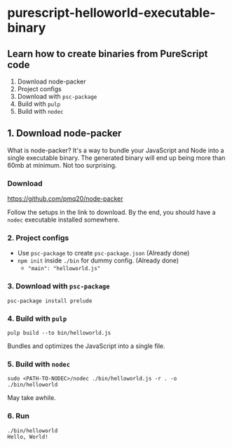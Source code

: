 # purescript-helloworld-executable-binary

## Learn how to create binaries from PureScript code

1. Download node-packer
2. Project configs
3. Download with `psc-package`
4. Build with `pulp`
5. Build with `nodec`

## 1. Download node-packer

What is node-packer?
It's a way to bundle your JavaScript and Node into a single executable binary.
The generated binary will end up being more than 60mb at minimum.
Not too surprising.

### Download

https://github.com/pmq20/node-packer

Follow the setups in the link to download.
By the end, you should have a `nodec` executable installed somewhere.

### 2. Project configs

* Use `psc-package` to create `psc-package.json` (Already done)
* `npm init` inside `./bin` for dummy config.  (Already done)
   * ``"main": "helloworld.js"``

### 3. Download with `psc-package`

```shell
psc-package install prelude
```

### 4. Build with `pulp`

`pulp build --to bin/helloworld.js`

Bundles and optimizes the JavaScript into a single file.


### 5. Build with `nodec`

```shell
sudo <PATH-TO-NODEC>/nodec ./bin/helloworld.js -r . -o ./bin/helloworld
```

May take awhile.

### 6. Run

```shell
./bin/helloworld
Hello, World!
```
